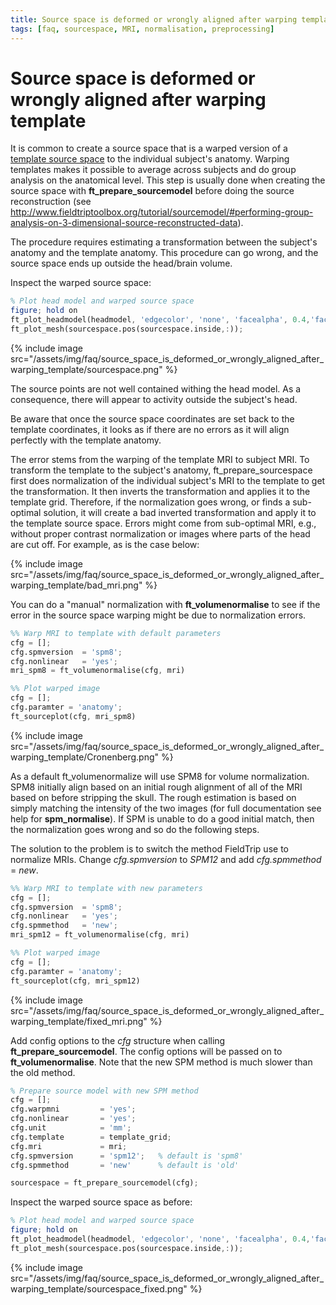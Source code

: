 ```yaml
---
title: Source space is deformed or wrongly aligned after warping template
tags: [faq, sourcespace, MRI, normalisation, preprocessing]
---
```

# Source space is deformed or wrongly aligned after warping template

It is common to create a source space that is a warped version of a [template source space](http://www.fieldtriptoolbox.org/template/sourcemodel/#grid-search-in-dipole-fitting) to the individual subject's anatomy. Warping templates makes it possible to average across subjects and do group analysis on the anatomical level. This step is usually done when creating the source space with **ft_prepare_sourcemodel** before doing the source reconstruction (see http://www.fieldtriptoolbox.org/tutorial/sourcemodel/#performing-group-analysis-on-3-dimensional-source-reconstructed-data).

The procedure requires estimating a transformation between the subject's anatomy and the template anatomy. This procedure can go wrong, and the source space ends up outside the head/brain volume.

Inspect the warped source space:

```Octave
% Plot head model and warped source space
figure; hold on
ft_plot_headmodel(headmodel, 'edgecolor', 'none', 'facealpha', 0.4,'facecolor','b');
ft_plot_mesh(sourcespace.pos(sourcespace.inside,:));
```

{% include image src="/assets/img/faq/source_space_is_deformed_or_wrongly_aligned_after_warping_template/sourcespace.png" %}

The source points are not well contained withing the head model. 
As a consequence, there will appear to activity outside the subject's head.

Be aware that once the source space coordinates are set back to the template coordinates, it looks as if there are no errors as it will align perfectly with the template anatomy.

The error stems from the warping of the template MRI to subject MRI. To transform the template to the subject's anatomy, ft_prepare_sourcespace first does normalization of the individual subject's MRI to the template to get the transformation. It then inverts the transformation and applies it to the template grid. Therefore, if the normalization goes wrong, or finds a sub-optimal solution, it will create a bad inverted transformation and apply it to the template source space. Errors might come from sub-optimal MRI, e.g., without proper contrast normalization or images where parts of the head are cut off. For example, as is the case below:

{% include image src="/assets/img/faq/source_space_is_deformed_or_wrongly_aligned_after_warping_template/bad_mri.png" %}

You can do a "manual" normalization with **ft_volumenormalise** to see if the error in the source space warping might be due to normalization errors. 

```Octave
%% Warp MRI to template with default parameters
cfg = [];
cfg.spmversion  = 'spm8';
cfg.nonlinear   = 'yes';
mri_spm8 = ft_volumenormalise(cfg, mri)

%% Plot warped image
cfg = [];
cfg.paramter = 'anatomy';
ft_sourceplot(cfg, mri_spm8)
```

{% include image src="/assets/img/faq/source_space_is_deformed_or_wrongly_aligned_after_warping_template/Cronenberg.png" %}

As a default ft_volumenormalize will use SPM8 for volume normalization. SPM8 initially align based on an initial rough alignment of all of the MRI based on before stripping the skull. The rough estimation is based on simply matching the intensity of the two images (for full documentation see help for **spm_normalise**). If SPM is unable to do a good initial match, then the normalization goes wrong and so do the following steps.

The solution to the problem is to switch the method FieldTrip use to normalize MRIs. Change _cfg.spmversion_ to _SPM12_ and add _cfg.spmmethod_ = _new_.

```Octave
%% Warp MRI to template with new parameters
cfg = [];
cfg.spmversion  = 'spm8';
cfg.nonlinear   = 'yes';
cfg.spmmethod   = 'new';
mri_spm12 = ft_volumenormalise(cfg, mri)

%% Plot warped image
cfg = [];
cfg.paramter = 'anatomy';
ft_sourceplot(cfg, mri_spm12)
```

{% include image src="/assets/img/faq/source_space_is_deformed_or_wrongly_aligned_after_warping_template/fixed_mri.png" %}

Add config options to the _cfg_ structure when calling **ft_prepare_sourcemodel**. The config options will be passed on to **ft_volumenormalise**. Note that the new SPM method is much slower than the old method.

```Octave
% Prepare source model with new SPM method
cfg = [];
cfg.warpmni         = 'yes';
cfg.nonlinear       = 'yes';
cfg.unit            = 'mm';
cfg.template        = template_grid;
cfg.mri             = mri;
cfg.spmversion      = 'spm12';   % default is 'spm8'
cfg.spmmethod       = 'new'      % default is 'old'

sourcespace = ft_prepare_sourcemodel(cfg);
```

Inspect the warped source space as before:

```Octave
% Plot head model and warped source space
figure; hold on
ft_plot_headmodel(headmodel, 'edgecolor', 'none', 'facealpha', 0.4,'facecolor','b');
ft_plot_mesh(sourcespace.pos(sourcespace.inside,:));
```

{% include image src="/assets/img/faq/source_space_is_deformed_or_wrongly_aligned_after_warping_template/sourcespace_fixed.png" %}
